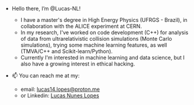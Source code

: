 - Hello there, I’m @Lucas-NL!
  - I have a master's degree in High Energy Physics (UFRGS - Brazil), in collaboration with the ALICE experiment at CERN.
  - In my research, I've worked on code development (C++) for analysis of data from ultrarelativistic collision simulations (Monte Carlo simulations), trying some machine learning features, as well (TMVA/C++ and Scikit-learn/Python).
  - Currently I'm interested in machine learning and data science, but I also have a growing interest in ethical hacking.

- 📫 You can reach me at my:
  - email: lucas14.lopes@proton.me
  -  or Linkedin: [Lucas Nunes Lopes](https://www.linkedin.com/in/lucas-nunes-lopes-401909254/)

<!---
Lucas-NL/Lucas-NL is a ✨ special ✨ repository because its `README.md` (this file) appears on your GitHub profile.
You can click the Preview link to take a look at your changes.
--->
